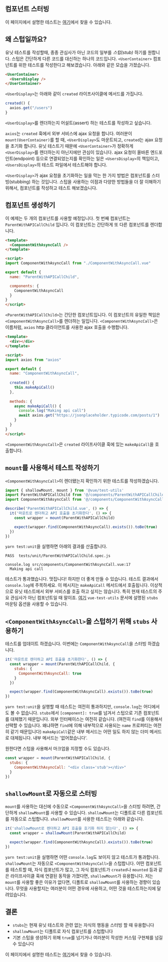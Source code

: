 ## 컴포넌트 스터빙

이 페이지에서 설명한 테스트는 [여기](https://github.com/lmiller1990/vue-testing-handbook/tree/master/demo-app/tests/unit/ParentWithAPICallChild.spec.js)에서 찾을 수 있습니다.

## 왜 스텁일까요?

유닛 테스트를 작성할때, 종종 관심사가 아닌 코드의 일부를 _스텁(stub)_ 하기를 원합니다. 스텁은 간단하게 다른 코드를 대신하는 하나의 코드입니다. `<UserContainer>` 컴포넌트를 위한 테스트를 작성한다고 해보겠습니다. 아래와 같은 모습을 가졌습니다.

```html
<UserContainer>
  <UsersDisplay />
</UserContainer>
```

`<UserDisplay>`는 아래와 같이 `created` 라이프사이클에 메서드를 가집니다.

```js
created() {
  axios.get("/users")
}
```

`<UserDisplay>`를 렌더하는지 어설트(assert) 하는 테스트를 작성하고 싶습니다.

`axios`는 `created` 훅에서 외부 서비스에 ajax 요청을 합니다. 여러분이 `mount(UserContainer)`를 할 때, `<UserDisplay>`도 마운트되고, `created`는 ajax 요청을 초기화 합니다. 유닛 테스트기 때문에 `<UserContainer>`가 정확하게 `<UserDisplay>`를 렌더하는지 아닌지에만 관심이 있습니다. ajax 요청이 올바른 엔드포인트(endpoint) 등으로 연결되었는지를 확인하는 일은 `<UsersDisplay>`의 책임이고, `<UsersDisplay>`의 테스트 파일에서 테스트해야 합니다.

`<UserDisplay>`가 ajax 요청을 초기화하는 일을 막는 한 가지 방법은 컴포넌트를 스터빙(stubbing) 하는 것입니다. 스텁을 사용하는 이점과 다양한 방법들을 더 잘 이해하기 위해서, 컴포넌트를 작성하고 테스트 해보겠습니다.

## 컴포넌트 생성하기

이 예제는 두 개의 컴포넌트를 사용할 예정입니다. 첫 번째 컴포넌트는 `ParentWithAPICallChild` 입니다. 이 컴포넌트는 간단하게 또 다른 컴포넌트를 렌더합니다.

```html
<template>
  <ComponentWithAsyncCall />
</template>

<script>
import ComponentWithAsyncCall from "./ComponentWithAsyncCall.vue"

export default {
  name: "ParentWithAPICallChild",

  components: {
    ComponentWithAsyncCall
  }
}
</script>
```

`<ParentWithAPICallChild>`는 간단한 컴포넌트입니다. 이 컴포넌트의 유일한 책임은 `<ComponentWithAsyncCall>`를 렌더하는 일입니다.  `<ComponentWithAsyncCall>`은 이름처럼, `axios` http 클라이언트를 사용한 ajax 호출을 수행합니다.

```html
<template>
  <div></div>
</template>

<script>
import axios from "axios"

export default {
  name: "ComponentWithAsyncCall",
  
  created() {
    this.makeApiCall()
  },
  
  methods: {
    async makeApiCall() {
      console.log("Making api call")
      await axios.get("https://jsonplaceholder.typicode.com/posts/1")
    }
  }
}
</script>
```

`<ComponentWithAsyncCall>`은 `created` 라이프사이클 훅에 있는  `makeApiCall`을 호출합니다.

## `mount`를 사용해서 테스트 작성하기

`<ComponentWithAsyncCall>`이 렌더됐는지 확인하기 위한 테스트를 작성하겠습니다.

```js
import { shallowMount, mount } from '@vue/test-utils'
import ParentWithAPICallChild from '@/components/ParentWithAPICallChild.vue'
import ComponentWithAsyncCall from '@/components/ComponentWithAsyncCall.vue'

describe('ParentWithAPICallChild.vue', () => {
  it('마운트로 렌더하고 API 호출을 초기화한다', () => {
    const wrapper = mount(ParentWithAPICallChild)

    expect(wrapper.find(ComponentWithAsyncCall).exists()).toBe(true)
  })
})
```

`yarn test:unit`을 실행하면 아래의 결과를 산출합니다.

```
PASS  tests/unit/ParentWithAPICallChild.spec.js

console.log src/components/ComponentWithAsyncCall.vue:17
  Making api call
```

테스트가 통과했습니다. 멋집니다! 하지만 더 좋게 만들 수 있습니다. 테스트 결과에서 `console.log`에 주목하세요. 이 메시지는 `makeApiCall` 메서드에서 호출됩니다. 이상적으로 유닛 테스트에서 외부 서비스를 호출 하고 싶지는 않습니다. 특히 현재 테스트의 주요 관심사가 아닌 컴포넌트일 때 말이죠. [여기](https://vue-test-utils.vuejs.org/api/options.html#stubs) `vue-test-utils` 문서에 설명된 `stubs` 마운팅 옵션을 사용할 수 있습니다.

## `<ComponentWithAsyncCall>`을 스텁하기 위해 `stubs` 사용하기

테스트를 업데이트 하겠습니다. 이번에는 `ComponentWithAsyncCall`을 스터빙 하겠습니다.

```js
it('마운트로 렌더하고 API 호출을 초기화한다', () => {
  const wrapper = mount(ParentWithAPICallChild, {
    stubs: {
      ComponentWithAsyncCall: true
    }
  })

  expect(wrapper.find(ComponentWithAsyncCall).exists()).toBe(true)
})
```

`yarn test:unit`을 실행할 때 테스트는 여전히 통과하지만, `console.log`는 어디에서도 볼 수 없습니다. `stubs`에서 `[component]: true`를 넘겨서 스텁으로 기존 컴포넌트를 대체했기 때문입니다. 외부 인터페이스는 여전히 같습니다. (여전히 `find`를 이용해서 선택할 수 있습니다. 왜냐하면 `find`에 의해 내부적으로 사용되는 `name` 프로퍼티는 여전히 같기 때문입니다) `makeApiCall`같은 내부 메서드는 어떤 일도 하지 않는 더미 메서드로 대체됩니다. 내부 메서드는 '없어졌습니다'.

원한다면 스텁을 사용해서 마크업을 지정할 수도 있습니다.

```js
const wrapper = mount(ParentWithAPICallChild, {
  stubs: {
    ComponentWithAsyncCall: "<div class='stub'></div>"
  }
})
```

## `shallowMount`로 자동으로 스터빙

`mount`를 사용하는 대신에 수동으로 `<ComponentWithAsyncCall>`을 스터빙 하려면, 간단하게 `shallowMount`를 사용할 수 있습니다. `shallowMount`는 디폴트로 다른 컴포넌트를 자동으로 스텁합니다. `shallowMount`를 사용한 테스트는 아래와 같습니다.

```js
it('shallowMount로 렌더하고 API 호출을 호기화 하지 않는다', () => {
  const wrapper = shallowMount(ParentWithAPICallChild)

  expect(wrapper.find(ComponentWithAsyncCall).exists()).toBe(true)
})
```

`yarn test:unit`을 실행하면 어떤 `console.log`도 보이지 않고 테스트가 통과합니다. `shallowMount`는 자동으로 `<ComponentWithAsyncCall>`을 스텁합니다. 어떤 컴포넌트를 테스트할 때, 자식 컴포넌트가 많고, 그 자식 컴포넌트가 `created`나 `mounted` 등과 같은 라이프사이클 훅에 연결된 동작을 가졌다면, `shallowMount`가 유용합니다. 저는 `mount`를 사용할 좋은 이유가 없다면, 디폴트로 `shallowMount`를 사용하는 경향이 있습니다. 무엇을 사용할지는 여러분이 어떤 경우에 사용하고, 어떤 것을 테스트하는지에 달려있습니다.

## 결론

- `stubs`는 현재 유닛 테스트와 관련 없는 자식의 행동을 스터빙 할 때 유용합니다
- `shallowMount`는 디폴트로 자식 컴포넌트를 스텁합니다
- 기본 스텁을 생성하기 위해 `true`를 넘기거나 여러분이 작성한 커스텀 구현체를 넘길 수 있습니다

이 페이지에서 설명한 테스트는 [여기](https://github.com/lmiller1990/vue-testing-handbook/tree/master/demo-app/tests/unit/ParentWithAPICallChild.spec.js)에서 찾을 수 있습니다.
